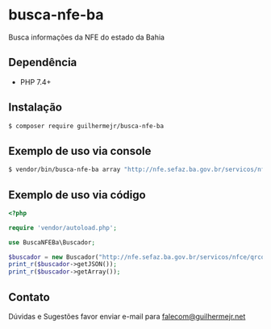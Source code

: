 # busca-nfe-ba

Busca informações da NFE do estado da Bahia

## Dependência

* PHP 7.4+

## Instalação

``` bash
$ composer require guilhermejr/busca-nfe-ba
```

## Exemplo de uso via console

``` bash
$ vendor/bin/busca-nfe-ba array "http://nfe.sefaz.ba.gov.br/servicos/nfce/qrcode.aspx?p=29200835133777000109650010000001231796633581|2|1|1|B75D96ACC1EA7E3AAF163C0C0F01D547DCACF815"
```

## Exemplo de uso via código
```php
<?php

require 'vendor/autoload.php';

use BuscaNFEBa\Buscador;

$buscador = new Buscador("http://nfe.sefaz.ba.gov.br/servicos/nfce/qrcode.aspx?p=29200835133777000109650010000001231796633581|2|1|1|B75D96ACC1EA7E3AAF163C0C0F01D547DCACF815");
print_r($buscador->getJSON());
print_r($buscador->getArray());
```

## Contato
Dúvidas e Sugestões favor enviar e-mail para falecom@guilhermejr.net